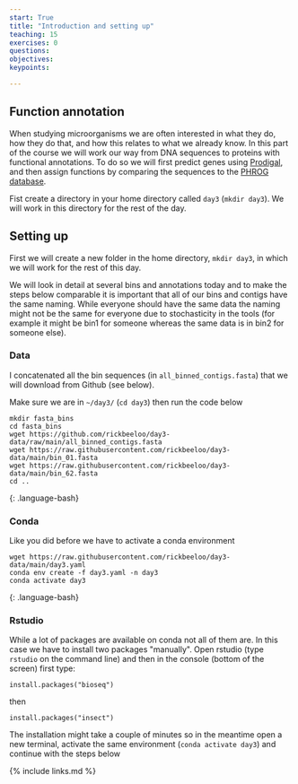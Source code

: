 ```yaml
---
start: True
title: "Introduction and setting up"
teaching: 15
exercises: 0
questions:
objectives:
keypoints:

---
```


## Function annotation
When studying microorganisms we are often interested in what they do, how they do that, and how this relates to what we already know. In this part of the course we will work our way from DNA sequences to proteins with functional annotations. To do so we will first predict genes using [Prodigal](https://github.com/hyattpd/Prodigal), and then assign functions by comparing the sequences to the [PHROG database](https://phrogs.lmge.uca.fr/).

Fist create a directory in your home directory called `day3` (`mkdir day3`). We will work in this directory for the rest of the day.

## Setting up

First we will create a new folder in the home directory, `mkdir day3`, in which we will work for the rest of this day.

We will look in detail at several bins and annotations today and to make the steps below comparable it is important that all of our bins and contigs have the same naming. While everyone should have the same data the naming might not be the same for everyone due to stochasticity in the tools (for example it might be bin1 for someone whereas the same data is in bin2 for someone else).

### Data

I concatenated all the bin sequences (in `all_binned_contigs.fasta`) that we will download from Github (see below).

Make sure we are in `~/day3/` (`cd day3`) then run the code below

~~~
mkdir fasta_bins
cd fasta_bins
wget https://github.com/rickbeeloo/day3-data/raw/main/all_binned_contigs.fasta
wget https://raw.githubusercontent.com/rickbeeloo/day3-data/main/bin_01.fasta
wget https://raw.githubusercontent.com/rickbeeloo/day3-data/main/bin_62.fasta
cd ..
~~~
{: .language-bash}

### Conda

Like you did before we have to activate a conda environment

~~~
wget https://raw.githubusercontent.com/rickbeeloo/day3-data/main/day3.yaml
conda env create -f day3.yaml -n day3
conda activate day3
~~~
{: .language-bash}

### Rstudio

While a lot of packages are available on conda not all of them are. In this case we have to install two packages "manually". Open rstudio (type `rstudio` on the command line) and then in the console (bottom of the screen) first type:

`install.packages("bioseq")`

then

`install.packages("insect")`

The installation might take a couple of minutes so in the meantime open a new terminal, activate the same environment (`conda activate day3`) and continue with the steps below



{% include links.md %}
